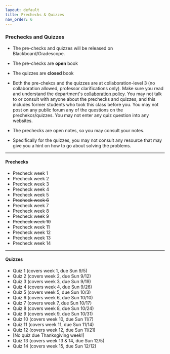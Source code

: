 ```yaml
---
layout: default 
title: Prechecks & Quizzes
nav_order: 6
---
```



### Prechecks and Quizzes

* The pre-checks and quizzes will be released on Blackboard/Gradescope. 

*  The pre-checks are __open__ book

*  The quizzes are __closed__ book

* Both the pre-chekcs and the quizzes are  at collaboration-level 3 (no collaboration allowed, professor clarifications only).  Make sure you read and understand the department's [collaboration policy](https://turing.bowdoin.edu/dept/collab.php).  You may not talk to or consult with anyone about the prechecks and quizzes, and this includes former students who took this class before you. You may not post on any public forum any of the questions on the prechekcs/quizzes. You may not enter any quiz question into any websites.  
* The prechecks are open notes, so you may consult your notes. 

* Specifically for the quizzes,  you may not consult any resource that may give you a hint on how to go about solving the problems. 


***

#### Prechecks 

* Precheck  week 1
* Precheck week 2
* Precheck week 3
* Precheck week 4
* Precheck week 5
* ~~Precheck week 6~~
* Precheck week 7
* Precheck week 8
* Precheck week 9
* ~~Precheck week 10~~
* Precheck week 11
* Precheck week 12
*  Precheck week 13
* Precheck week 14

*** 
#### Quizzes 

* Quiz 1 (covers week 1, due Sun 9/5)
*  Quiz 2 (covers week 2, due Sun 9/12)
*  Quiz 3 (covers week 3, due Sun 9/19)
*  Quiz 4 (covers week 4, due Sun 9/26)
* Quiz 5 (covers week 5, due Sun 10/3)
* Quiz 6 (covers week 6, due Sun 10/10)
* Quiz 7 (covers week 7, due Sun 10/17)
* Quiz 8 (covers week 8, due Sun 10/24)
* Quiz 9 (covers week 9, due Sun 10/31)
* Quiz 10 (covers week 10, due Sun 11/7)
*  Quiz 11 (covers week 11, due Sun 11/14)
* Quiz 12 (covers week 12, due Sun 11/21)
* [No quiz due Thanksgiving week!]
* Quiz 13 (covers week 13 & 14, due Sun 12/5)
* Quiz 14 (covers week 15, due Sun 12/12)
